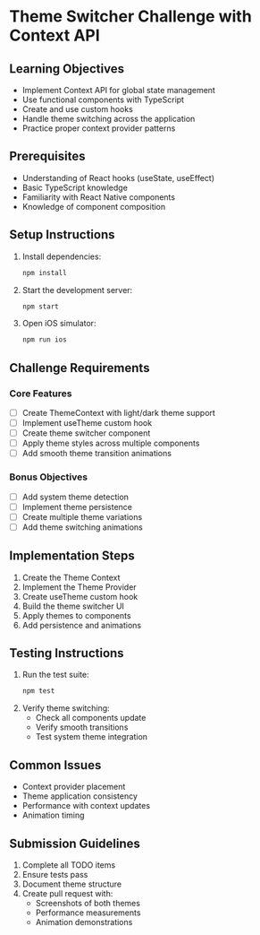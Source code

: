 # Theme Switcher Challenge with Context API

## Learning Objectives
- Implement Context API for global state management
- Use functional components with TypeScript
- Create and use custom hooks
- Handle theme switching across the application
- Practice proper context provider patterns

## Prerequisites
- Understanding of React hooks (useState, useEffect)
- Basic TypeScript knowledge
- Familiarity with React Native components
- Knowledge of component composition

## Setup Instructions
1. Install dependencies:
   ```bash
   npm install
   ```
2. Start the development server:
   ```bash
   npm start
   ```
3. Open iOS simulator:
   ```bash
   npm run ios
   ```

## Challenge Requirements

### Core Features
- [ ] Create ThemeContext with light/dark theme support
- [ ] Implement useTheme custom hook
- [ ] Create theme switcher component
- [ ] Apply theme styles across multiple components
- [ ] Add smooth theme transition animations

### Bonus Objectives
- [ ] Add system theme detection
- [ ] Implement theme persistence
- [ ] Create multiple theme variations
- [ ] Add theme switching animations

## Implementation Steps
1. Create the Theme Context
2. Implement the Theme Provider
3. Create useTheme custom hook
4. Build the theme switcher UI
5. Apply themes to components
6. Add persistence and animations

## Testing Instructions
1. Run the test suite:
   ```bash
   npm test
   ```
2. Verify theme switching:
   - Check all components update
   - Verify smooth transitions
   - Test system theme integration

## Common Issues
- Context provider placement
- Theme application consistency
- Performance with context updates
- Animation timing

## Submission Guidelines
1. Complete all TODO items
2. Ensure tests pass
3. Document theme structure
4. Create pull request with:
   - Screenshots of both themes
   - Performance measurements
   - Animation demonstrations 